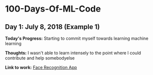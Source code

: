 # 100-Days-Of-ML-Code

## Day 1: July 8, 2018 (Example 1)

**Today's Progress:** Starting to commit myself towards learning machine learning

**Thoughts:** I wasn't able to learn intensely to the point where I could contribute and help somebodyelse

**Link to work:** [Face Recognition App](http://www.github.com)
